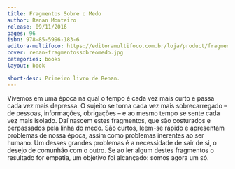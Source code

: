 ```yaml
---
title: Fragmentos Sobre o Medo
author: Renan Monteiro
release: 09/11/2016
pages: 96
isbn: 978-85-5996-183-6
editora-multifoco: https://editoramultifoco.com.br/loja/product/fragmentos-sobre-o-medo/
cover: renan-fragmentossobreomedo.jpg
categories: books
layout: book

short-desc: Primeiro livro de Renan.
---
```

Vivemos em uma época na qual o tempo é cada vez mais curto e passa cada vez mais depressa. O sujeito se torna cada vez mais sobrecarregado – de pessoas, informações, obrigações – e ao mesmo tempo se sente cada vez mais isolado. Daí nascem estes fragmentos, que são costurados e perpassados pela linha do medo. São curtos, leem-se rápido e apresentam problemas de nossa época, assim como problemas inerentes ao ser humano. Um desses grandes problemas é a necessidade de sair de si, o desejo de comunhão com o outro. Se ao ler algum destes fragmentos o resultado for empatia, um objetivo foi alcançado: somos agora um só.